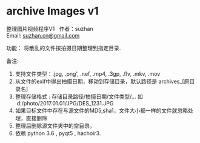 # archive Images v1
整理图片视频程序V1  
作者：suzhan  
Email: suzhan.cn@gmail.com  

功能： 
将散乱的文件按拍摄日期整理到指定目录.

备注:
1. 支持文件类型：.jpg, .png', .nef, .mp4, .3gp, .flv, .mkv, .mov  
2. 从文件的exif中得出拍摄日期，移动到存储目录，默认路径是 archives_[原目录名]  
3. 整理存储格式 : 存储目录路径/拍摄日期/文件类型/... 如  d:/photo/2017.01.01/JPG/DES_1231.JPG  
4. 如果目标文件中存在与源文件的MD5,sha1，文件大小都一样的文件就忽略处理，直接删除   
5. 整理后删除源文件夹中的空目录。    
6. 依赖 python 3.6 , pyqt5 , hachoir3.
